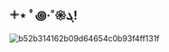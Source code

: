 ## 𓇬⋆ ﾟ꩜‧˚𑁍ܓ!
![b52b314162b09d64654c0b93f4ff131f](https://github.com/user-attachments/assets/ddfb7d5c-6f17-4655-91b7-ee76326ca3c0)


<!--
**COTT0NC4NDY/COTT0NC4NDY** is a ✨ _special_ ✨ repository because its `README.md` (this file) appears on your GitHub profile.

Here are some ideas to get you started:

- 🔭 I’m currently working on ...
- 🌱 I’m currently learning ...
- 👯 I’m looking to collaborate on ...
- 🤔 I’m looking for help with ...
- 💬 Ask me about ...
- 📫 How to reach me: ...
- 😄 Pronouns: ...
- ⚡ Fun fact: ...
-->
